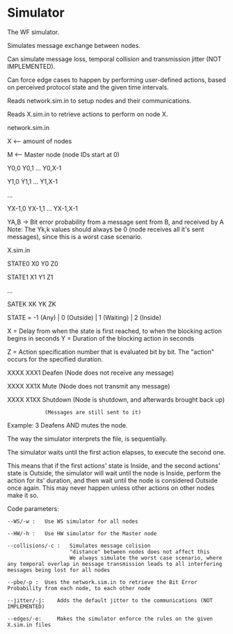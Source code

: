 # Simulator

The WF simulator.

Simulates message exchange between nodes.

Can simulate message loss, temporal collision and transmission jitter (NOT IMPLEMENTED).

Can force edge cases to happen by performing user-defined actions, based on perceived protocol state and the given time intervals.

Reads network.sim.in to setup nodes and their communications.

Reads X.sim.in to retrieve actions to perform on node X.


network.sim.in

X							<-- amount of nodes

M							<-- Master node (node IDs start at 0)

Y0,0	Y0,1	... Y0,X-1

Y1,0	Y1,1	... Y1,X-1

...

YX-1,0 YX-1,1	... YX-1,X-1

YA,B -> Bit error probability from a message sent from B, and received by A
Note:
	The Yk,k values should always be 0 (node receives all it's sent messages), since this is a worst case scenario.

X.sim.in

STATE0 X0 Y0 Z0

STATE1 X1 Y1 Z1

...

SATEK XK YK ZK

STATE = -1 (Any) | 0 (Outside) | 1 (Waiting) | 2 (Inside)

X = Delay from when the state is first reached, to when the blocking action begins in seconds
Y = Duration of the blocking action in seconds

Z = Action specification number that is evaluated bit by bit. The "action" occurs for the specified duration.

XXXX XXX1	Deafen (Node does not receive any message)

XXXX XX1X	Mute (Node does not transmit any message)

XXXX X1XX	Shutdown	(Node is shutdown, and afterwards brought back up)

				(Messages are still sent to it)

Example: 3 Deafens AND mutes the node.


The way the simulator interprets the file, is sequentially.

The simulator waits until the first action elapses, to execute the second one.

This means that if the first actions' state is Inside, and the second actions' state is Outside, the simulator will wait until the node is Inside, perform the action for its' duration, and then wait until the node is considered Outside once again. This may never happen unless other actions on other nodes make it so.


Code parameters:

    --WS/-w :	Use WS simulator for all nodes

	--HW/-h :	Use HW simulator for the Master node

	--collisions/-c :	Simulates message colision
						"distance" between nodes does not affect this
						We always simulate the worst case scenario, where any temporal overlap in message transmission leads to all interfering messages being lost for all nodes

	--pbe/-p :	Uses the network.sim.in to retrieve the Bit Error Probability from each node, to each other node
		
	--jitter/-j:	Adds the default jitter to the communications (NOT IMPLEMENTED)

	--edges/-e:		Makes the simulator enforce the rules on the given X.sim.in files


